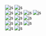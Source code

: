 
![js](https://img.shields.io/badge/Python-3776AB?style=for-the-badge&logo=python&logoColor=white)
![js](https://img.shields.io/badge/JavaScript-F7DF1E?style=for-the-badge&logo=JavaScript&logoColor=white)
<br>
![js](https://img.shields.io/badge/ReactNative-61DAFB?style=for-the-badge&logo=React&logoColor=white)
![js](https://img.shields.io/badge/Expo-000020?style=for-the-badge&logo=Expo&logoColor=white)
![js](https://img.shields.io/badge/Numpy-013243?style=for-the-badge&logo=Numpy&logoColor=white)
![js](https://img.shields.io/badge/Pandas-150458?style=for-the-badge&logo=Pandas&logoColor=white)
<br>
![js](https://img.shields.io/badge/MySQL-4479A1?style=for-the-badge&logo=MySQL&logoColor=white)
![js](https://img.shields.io/badge/Oracle-F80000?style=for-the-badge&logo=Oracle&logoColor=white)
![js](https://img.shields.io/badge/Firebase-FFCA28?style=for-the-badge&logo=Firebase&logoColor=white)
<br>
![js](https://img.shields.io/badge/visualstudiocode-007ACC?style=for-the-badge&logo=visualstudiocode&logoColor=white)
![js](https://img.shields.io/badge/intellij-000000?style=for-the-badge&logo=intellijidea&logoColor=white)
![js](https://img.shields.io/badge/GitHub-100000?style=for-the-badge&logo=github&logoColor=white)
<br>
![js](https://img.shields.io/badge/Notion-000000?style=for-the-badge&logo=Notion&logoColor=white)
![js](https://img.shields.io/badge/Figma-F24E1E?style=for-the-badge&logo=Figma&logoColor=white)
